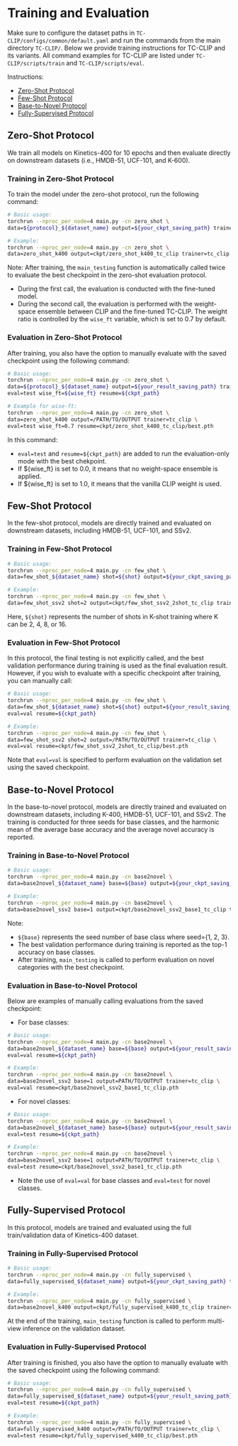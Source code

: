 # Training and Evaluation

Make sure to configure the dataset paths in `TC-CLIP/configs/common/default.yaml` and run the commands from the main directory `TC-CLIP/`.
Below we provide training instructions for TC-CLIP and its variants.
All command examples for TC-CLIP are listed under `TC-CLIP/scripts/train` and `TC-CLIP/scripts/eval`.

Instructions:
- [Zero-Shot Protocol](#zero-shot-protocol)
- [Few-Shot Protocol](#few-shot-protocol)
- [Base-to-Novel Protocol](#base-to-novel-protocol)
- [Fully-Supervised Protocol](#fully-supervised-protocol)


## Zero-Shot Protocol

We train all models on Kinetics-400 for 10 epochs 
and then evaluate directly on downstream datasets (i.e., HMDB-51, UCF-101, and K-600).

### Training in Zero-Shot Protocol

To train the model under the zero-shot protocol, run the following command:
```bash
# Basic usage:
torchrun --nproc_per_node=4 main.py -cn zero_shot \
data=${protocol}_${dataset_name} output=${your_ckpt_saving_path} trainer=${trainer_name}

# Example:
torchrun --nproc_per_node=4 main.py -cn zero_shot \
data=zero_shot_k400 output=ckpt/zero_shot_k400_tc_clip trainer=tc_clip
```

Note: After training, the `main_testing` function is automatically called twice to evaluate the best checkpoint in the zero-shot evaluation protocol.
- During the first call, the evaluation is conducted with the fine-tuned model.
- During the second call, the evaluation is performed with the weight-space ensemble between CLIP and the fine-tuned TC-CLIP.
The weight ratio is controlled by the `wise_ft` variable, which is set to 0.7 by default.

### Evaluation in Zero-Shot Protocol

After training, you also have the option to manually evaluate with the saved checkpoint using the following command:
```bash
# Basic usage:
torchrun --nproc_per_node=4 main.py -cn zero_shot \
data=${protocol}_${dataset_name} output=${your_result_saving_path} trainer=${trainer_name} \
eval=test wise_ft=${wise_ft} resume=${ckpt_path}

# Example for wise-ft:
torchrun --nproc_per_node=4 main.py -cn zero_shot \
data=zero_shot_k400 output=/PATH/TO/OUTPUT trainer=tc_clip \
eval=test wise_ft=0.7 resume=ckpt/zero_shot_k400_tc_clip/best.pth
```
In this command:
- `eval=test` and `resume=${ckpt_path}` are added to run the evaluation-only mode with the best chekpoint. 
- If ${wise_ft} is set to 0.0, it means that no weight-space ensemble is applied.
- If ${wise_ft} is set to 1.0, it means that the vanilla CLIP weight is used.



## Few-Shot Protocol

In the few-shot protocol, models are directly trained and evaluated on downstream datasets, including HMDB-51, UCF-101, and SSv2.

### Training in Few-Shot Protocol

```bash
# Basic usage:
torchrun --nproc_per_node=4 main.py -cn few_shot \
data=few_shot_${dataset_name} shot=${shot} output=${your_ckpt_saving_path} trainer=${trainer_name}

# Example:
torchrun --nproc_per_node=4 main.py -cn few_shot \
data=few_shot_ssv2 shot=2 output=ckpt/few_shot_ssv2_2shot_tc_clip trainer=tc_clip
```
Here, `${shot}` represents the number of shots in K-shot training where K can be 2, 4, 8, or 16.

### Evaluation in Few-Shot Protocol

In this protocol, the final testing is not explicitly called, and the best validation performance during training is used as the final evaluation result.
However, if you wish to evaluate with a specific checkpoint after training, you can manually call:
```bash
# Basic usage:
torchrun --nproc_per_node=4 main.py -cn few_shot \
data=few_shot_${dataset_name} shot=${shot} output=${your_result_saving_path} trainer=${trainer_name} \
eval=val resume=${ckpt_path}

# Example:
torchrun --nproc_per_node=4 main.py -cn few_shot \
data=few_shot_ssv2 shot=2 output=/PATH/TO/OUTPUT trainer=tc_clip \
eval=val resume=ckpt/few_shot_ssv2_2shot_tc_clip/best.pth
```
Note that `eval=val` is specified to perform evaluation on the validation set using the saved checkpoint.



## Base-to-Novel Protocol
In the base-to-novel protocol, models are directly trained and evaluated on downstream datasets, including K-400, HMDB-51, UCF-101, and SSv2.
The training is conducted for three seeds for base classes,
and the harmonic mean of the average base accuracy and the average novel accuracy is reported.

### Training in Base-to-Novel Protocol

```bash
# Basic usage:
torchrun --nproc_per_node=4 main.py -cn base2novel \
data=base2novel_${dataset_name} base=${base} output=${your_ckpt_saving_path} trainer=${trainer_name}

# Example:
torchrun --nproc_per_node=4 main.py -cn base2novel \
data=base2novel_ssv2 base=1 output=ckpt/base2novel_ssv2_base1_tc_clip trainer=tc_clip
```
Note:
- `${base}` represents the seed number of base class where seed={1, 2, 3}.
- The best validation performance during training is reported as the top-1 accuracy on base classes.
- After training, `main_testing` is called to perform evaluation on novel categories with the best checkpoint.

### Evaluation in Base-to-Novel Protocol

Below are examples of manually calling evaluations from the saved checkpoint:
- For base classes:
```bash
# Basic usage:
torchrun --nproc_per_node=4 main.py -cn base2novel \
data=base2novel_${dataset_name} base=${base} output=${your_result_saving_path} trainer=${trainer_name} \
eval=val resume=${ckpt_path}

# Example:
torchrun --nproc_per_node=4 main.py -cn base2novel \
data=base2novel_ssv2 base=1 output=PATH/TO/OUTPUT trainer=tc_clip \
eval=val resume=ckpt/base2novel_ssv2_base1_tc_clip.pth
```
- For novel classes:
```bash
# Basic usage:
torchrun --nproc_per_node=4 main.py -cn base2novel \
data=base2novel_${dataset_name} base=${base} output=${your_result_saving_path} trainer=${trainer_name} \
eval=test resume=${ckpt_path}

# Example:
torchrun --nproc_per_node=4 main.py -cn base2novel \
data=base2novel_ssv2 base=1 output=PATH/TO/OUTPUT trainer=tc_clip \
eval=test resume=ckpt/base2novel_ssv2_base1_tc_clip.pth
```
- Note the use of `eval=val` for base classes and `eval=test` for novel classes.


## Fully-Supervised Protocol
In this protocol, models are trained and evaluated using the full train/validation data of Kinetics-400 dataset.

### Training in Fully-Supervised Protocol

```bash
# Basic usage:
torchrun --nproc_per_node=4 main.py -cn fully_supervised \
data=fully_supervised_${dataset_name} output=${your_ckpt_saving_path} trainer=${trainer_name}

# Example:
torchrun --nproc_per_node=4 main.py -cn fully_supervised \
data=base2novel_k400 output=ckpt/fully_supervised_k400_tc_clip trainer=tc_clip
```
At the end of the training, `main_testing` function is called to perform multi-view inference on the validation dataset.

### Evaluation in Fully-Supervised Protocol

After training is finished, you also have the option to manually evaluate with the saved checkpoint using the following command:
```bash
# Basic usage:
torchrun --nproc_per_node=4 main.py -cn fully_supervised \
data=fully_supervised_${dataset_name} output=${your_result_saving_path} trainer=${trainer_name} \
eval=test resume=${ckpt_path}

# Example:
torchrun --nproc_per_node=4 main.py -cn fully_supervised \
data=fully_supervised_k400 output=/PATH/TO/OUTPUT trainer=tc_clip \
eval=test resume=ckpt/fully_supervised_k400_tc_clip/best.pth
```

